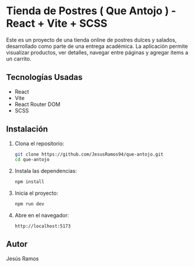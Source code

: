 # Tienda de Postres ( Que Antojo ) - React + Vite + SCSS

Este es un proyecto de una tienda online de postres dulces y salados, desarrollado como parte de una entrega académica. La aplicación permite visualizar productos, ver detalles, navegar entre páginas y agregar ítems a un carrito.

## Tecnologías Usadas

- React
- Vite
- React Router DOM
- SCSS

## Instalación

1. Clona el repositorio:
   ```bash
   git clone https://github.com/JesusRamos94/que-antojo.git
   cd que-antojo
   ```

2. Instala las dependencias:
   ```bash
   npm install
   ```

3. Inicia el proyecto:
   ```bash
   npm run dev
   ```

4. Abre en el navegador:
   ```
   http://localhost:5173
   ```

## Autor

Jesús Ramos  

